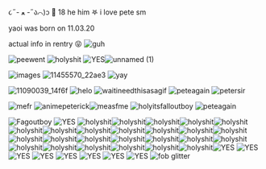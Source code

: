 ૮˶- ﻌ -˶ა⌒)ᦱ 🦴 18 he him 𖤐 i love pete sm 

yaoi was born on 11.03.20 

actual info in rentry 😝
![guh](https://github.com/wooftrick/wooftrick/assets/168577328/c01b1cc9-16b3-4556-b222-e1413a83e5f0)

![peewent](https://github.com/puptrick/puptrick/assets/168577328/16013631-a9d3-44a5-a95a-729e305b92dc) ![holyshit](https://github.com/wooftrick/wooftrick/assets/168577328/7f708567-7689-471e-aec9-47054b800ee2) ![YES](https://github.com/wooftrick/wooftrick/assets/168577328/74cfbfee-cddc-41bf-a3f8-e37f34a01600)![unnamed (1)](https://github.com/wooftrick/wooftrick/assets/168577328/defcf5a4-748d-47be-9be5-cdc3ff7b5941)

![images](https://github.com/wooftrick/wooftrick/assets/168577328/8f5baa5c-7d6b-4459-8194-22680696656c)
![11455570_22ae3](https://github.com/wooftrick/wooftrick/assets/168577328/68e518a8-64a5-4adc-951f-47210bbeb38c)
![yay](https://github.com/wooftrick/wooftrick/assets/168577328/da491c0f-990a-46a8-801e-60530206d2a7)


![11090039_14f6f](https://github.com/wooftrick/wooftrick/assets/168577328/303eb2b8-4dda-4f26-b937-85de2c57e907)
![helo](https://github.com/wooftrick/wooftrick/assets/168577328/65683b3a-51e1-440c-8007-1cde95ffd694)
![waitineedthisasagif](https://github.com/wooftrick/wooftrick/assets/168577328/9146d480-2f5b-453c-b1f6-6fadef548239)
![peteagain](https://github.com/wooftrick/wooftrick/assets/168577328/f2324d13-68e4-4def-9d00-d895a8ce1c5e)
![petersir](https://github.com/wooftrick/wooftrick/assets/168577328/a23a3c57-fa4f-4cfd-b92e-aad583b018f8)


![mefr](https://github.com/puptrick/puptrick/assets/168577328/5a066114-cfaf-466a-bfd0-9f51526c8ba9)
![animepeterick](https://github.com/puptrick/puptrick/assets/168577328/e777b6cf-2e3d-43fa-a81f-677d1b1521ae)![measfme](https://github.com/puptrick/puptrick/assets/168577328/506c35a7-2c39-4ce8-8640-401c634b7bb1) ![holyitsfalloutboy](https://github.com/puptrick/puptrick/assets/168577328/06d51b03-7e79-495e-ab9f-78df605036ac) ![peteagain](https://github.com/puptrick/puptrick/assets/168577328/e45b360d-ee12-43f8-8bf7-43948571dfc6)



![Fagoutboy](https://github.com/puptrick/puptrick/assets/168577328/39876166-1a13-4445-9d81-c6f6f5ca08ee)
 ![YES](https://github.com/wooftrick/wooftrick/assets/168577328/74cfbfee-cddc-41bf-a3f8-e37f34a01600) ![holyshit](https://github.com/wooftrick/wooftrick/assets/168577328/7f708567-7689-471e-aec9-47054b800ee2)![holyshit](https://github.com/wooftrick/wooftrick/assets/168577328/7f708567-7689-471e-aec9-47054b800ee2)![holyshit](https://github.com/wooftrick/wooftrick/assets/168577328/7f708567-7689-471e-aec9-47054b800ee2)![holyshit](https://github.com/wooftrick/wooftrick/assets/168577328/7f708567-7689-471e-aec9-47054b800ee2)![holyshit](https://github.com/wooftrick/wooftrick/assets/168577328/7f708567-7689-471e-aec9-47054b800ee2)![holyshit](https://github.com/wooftrick/wooftrick/assets/168577328/7f708567-7689-471e-aec9-47054b800ee2)![holyshit](https://github.com/wooftrick/wooftrick/assets/168577328/7f708567-7689-471e-aec9-47054b800ee2)![holyshit](https://github.com/wooftrick/wooftrick/assets/168577328/7f708567-7689-471e-aec9-47054b800ee2)![holyshit](https://github.com/wooftrick/wooftrick/assets/168577328/7f708567-7689-471e-aec9-47054b800ee2)![holyshit](https://github.com/wooftrick/wooftrick/assets/168577328/7f708567-7689-471e-aec9-47054b800ee2)![holyshit](https://github.com/wooftrick/wooftrick/assets/168577328/7f708567-7689-471e-aec9-47054b800ee2)![holyshit](https://github.com/wooftrick/wooftrick/assets/168577328/7f708567-7689-471e-aec9-47054b800ee2)![holyshit](https://github.com/wooftrick/wooftrick/assets/168577328/7f708567-7689-471e-aec9-47054b800ee2)![holyshit](https://github.com/wooftrick/wooftrick/assets/168577328/7f708567-7689-471e-aec9-47054b800ee2)![holyshit](https://github.com/wooftrick/wooftrick/assets/168577328/7f708567-7689-471e-aec9-47054b800ee2)![holyshit](https://github.com/wooftrick/wooftrick/assets/168577328/7f708567-7689-471e-aec9-47054b800ee2)![holyshit](https://github.com/wooftrick/wooftrick/assets/168577328/7f708567-7689-471e-aec9-47054b800ee2)![holyshit](https://github.com/wooftrick/wooftrick/assets/168577328/7f708567-7689-471e-aec9-47054b800ee2)![holyshit](https://github.com/wooftrick/wooftrick/assets/168577328/7f708567-7689-471e-aec9-47054b800ee2)![holyshit](https://github.com/wooftrick/wooftrick/assets/168577328/7f708567-7689-471e-aec9-47054b800ee2)![holyshit](https://github.com/wooftrick/wooftrick/assets/168577328/7f708567-7689-471e-aec9-47054b800ee2)![holyshit](https://github.com/wooftrick/wooftrick/assets/168577328/7f708567-7689-471e-aec9-47054b800ee2)![holyshit](https://github.com/wooftrick/wooftrick/assets/168577328/7f708567-7689-471e-aec9-47054b800ee2)![holyshit](https://github.com/wooftrick/wooftrick/assets/168577328/7f708567-7689-471e-aec9-47054b800ee2)![holyshit](https://github.com/wooftrick/wooftrick/assets/168577328/7f708567-7689-471e-aec9-47054b800ee2)![YES](https://github.com/wooftrick/wooftrick/assets/168577328/74cfbfee-cddc-41bf-a3f8-e37f34a01600) ![YES](https://github.com/wooftrick/wooftrick/assets/168577328/74cfbfee-cddc-41bf-a3f8-e37f34a01600) ![YES](https://github.com/wooftrick/wooftrick/assets/168577328/74cfbfee-cddc-41bf-a3f8-e37f34a01600) ![YES](https://github.com/wooftrick/wooftrick/assets/168577328/74cfbfee-cddc-41bf-a3f8-e37f34a01600)  ![YES](https://github.com/wooftrick/wooftrick/assets/168577328/74cfbfee-cddc-41bf-a3f8-e37f34a01600) ![YES](https://github.com/wooftrick/wooftrick/assets/168577328/74cfbfee-cddc-41bf-a3f8-e37f34a01600) ![YES](https://github.com/wooftrick/wooftrick/assets/168577328/74cfbfee-cddc-41bf-a3f8-e37f34a01600) ![YES](https://github.com/wooftrick/wooftrick/assets/168577328/74cfbfee-cddc-41bf-a3f8-e37f34a01600) ![fob glitter](https://github.com/wooftrick/wooftrick/assets/168577328/a8fef117-7a78-4b74-bc84-6631d12883a3) 

